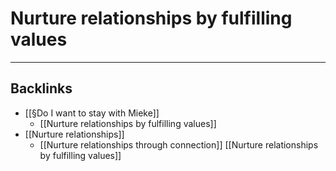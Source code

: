 # Nurture relationships by fulfilling values

---
## Backlinks
* [[§Do I want to stay with Mieke]]
	* [[Nurture relationships by fulfilling values]]
* [[Nurture relationships]]
	* [[Nurture relationships through connection]]
[[Nurture relationships by fulfilling values]]

<!-- #Life -->

<!-- {BearID:1C3E12F3-0811-4091-BFF4-0F0A19518907-15756-0000130421944497} -->
